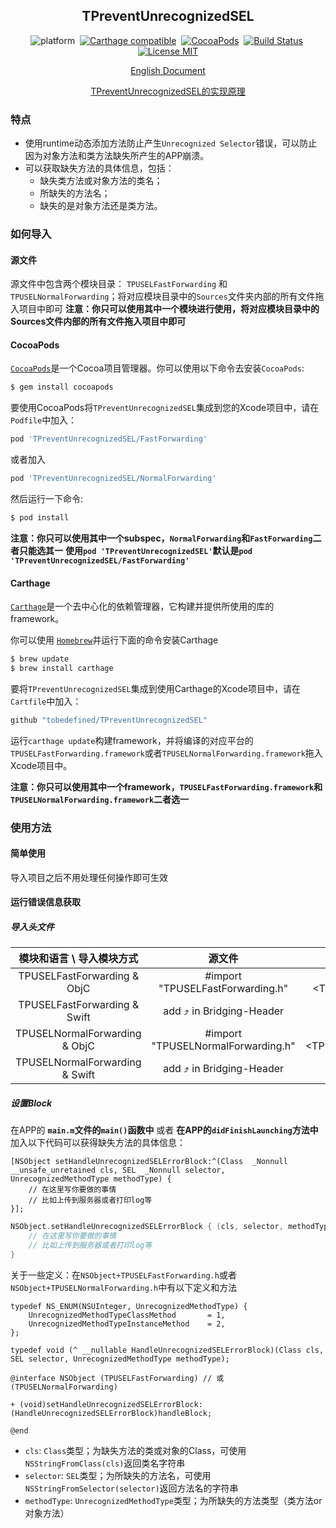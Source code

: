 <div align="center">

TPreventUnrecognizedSEL
------

</div>

<div align="center">

![platform](https://img.shields.io/badge/Platform-iOS%20%7C%20tvOS%20%7C%20macOS%20%7C%20watchOS-brightgreen.svg)&nbsp;
[![Carthage compatible](https://img.shields.io/badge/Carthage-compatible-4BC51D.svg?style=flat)](https://github.com/Carthage/Carthage)&nbsp;
[![CocoaPods](https://img.shields.io/badge/Cocoapods-compatible-brightgreen.svg?style=flat)](http://cocoapods.org/)&nbsp;
[![Build Status](https://travis-ci.org/tobedefined/TPreventUnrecognizedSEL.svg?branch=master)](https://travis-ci.org/tobedefined/TPreventUnrecognizedSEL)&nbsp;
[![License MIT](https://img.shields.io/badge/license-MIT-green.svg?style=flat)](https://github.com/tobedefined/TPreventUnrecognizedSEL/blob/master/LICENSE)

</div>

<div align="center">

[English Document](README.md)

[TPreventUnrecognizedSEL的实现原理](http://tbd.ink/2017/11/26/iOS/170112601.TPreventUnrecognizedSEL%E5%AE%9E%E7%8E%B0%E6%80%9D%E8%B7%AF%E4%BB%A5%E5%8F%8A%E5%8E%9F%E7%90%86/index/)

</div>

### 特点

- 使用runtime动态添加方法防止产生`Unrecognized Selector`错误，可以防止因为对象方法和类方法缺失所产生的APP崩溃。
- 可以获取缺失方法的具体信息，包括：
    - 缺失类方法或对象方法的类名；
    - 所缺失的方法名；
    - 缺失的是对象方法还是类方法。

### 如何导入

#### 源文件

源文件中包含两个模块目录： `TPUSELFastForwarding` 和 `TPUSELNormalForwarding`；将对应模块目录中的`Sources`文件夹内部的所有文件拖入项目中即可
**注意：你只可以使用其中一个模块进行使用，将对应模块目录中的Sources文件内部的所有文件拖入项目中即可**

#### CocoaPods

[`CocoaPods`](https://cocoapods.org/)是一个Cocoa项目管理器。你可以使用以下命令去安装`CocoaPods`:

```bash
$ gem install cocoapods
```

要使用CocoaPods将`TPreventUnrecognizedSEL`集成到您的Xcode项目中，请在`Podfile`中加入：

```ruby
pod 'TPreventUnrecognizedSEL/FastForwarding'
```

或者加入

```ruby
pod 'TPreventUnrecognizedSEL/NormalForwarding'
```

然后运行一下命令:

```bash
$ pod install
```

**注意：你只可以使用其中一个subspec，`NormalForwarding`和`FastForwarding`二者只能选其一** 
**使用`pod 'TPreventUnrecognizedSEL'`默认是`pod 'TPreventUnrecognizedSEL/FastForwarding'`**

#### Carthage


[`Carthage`](https://github.com/Carthage/Carthage)是一个去中心化的依赖管理器，它构建并提供所使用的库的framework。

你可以使用 [`Homebrew`](https://brew.sh/)并运行下面的命令安装Carthage

```bash
$ brew update
$ brew install carthage
```

要将`TPreventUnrecognizedSEL`集成到使用Carthage的Xcode项目中，请在`Cartfile`中加入：

```ruby
github "tobedefined/TPreventUnrecognizedSEL"
```

运行`carthage update`构建framework，并将编译的对应平台的`TPUSELFastForwarding.framework`或者`TPUSELNormalForwarding.framework`拖入Xcode项目中。

**注意：你只可以使用其中一个framework，`TPUSELFastForwarding.framework`和`TPUSELNormalForwarding.framework`二者选一**

### 使用方法

#### 简单使用

导入项目之后不用处理任何操作即可生效

#### 运行错误信息获取

##### 导入头文件

|   模块和语言 \ 导入模块方式        |               源文件               |                            CocoaPods                             |                            Carthage                             |
| :----------------------------: | :--------------------------------: | :--------------------------------------------------------------: | :-------------------------------------------------------------: |
|  TPUSELFastForwarding & ObjC   |  #import "TPUSELFastForwarding.h"  |  #import &lt;TPreventUnrecognizedSEL/TPUSELFastForwarding.h&gt;  |   #import &lt;TPUSELFastForwarding/TPUSELFastForwarding.h&gt;   |
|  TPUSELFastForwarding & Swift  |      add ⤴ in Bridging-Header     |                  import TPreventUnrecognizedSEL                  |                   import TPUSELFastForwarding                   |
| TPUSELNormalForwarding & ObjC  | #import "TPUSELNormalForwarding.h" | #import &lt;TPreventUnrecognizedSEL/TPUSELNormalForwarding.h&gt; | #import &lt;TPUSELNormalForwarding/TPUSELNormalForwarding.h&gt; |
| TPUSELNormalForwarding & Swift |     add ⤴ in Bridging-Header      |                  import TPreventUnrecognizedSEL                  |                  import TPUSELNormalForwarding                  |

##### 设置Block

在APP的 **`main.m`文件的`main()`函数中** 或者 **在APP的`didFinishLaunching`方法中** 加入以下代码可以获得缺失方法的具体信息：

```objc
[NSObject setHandleUnrecognizedSELErrorBlock:^(Class  _Nonnull __unsafe_unretained cls, SEL  _Nonnull selector, UnrecognizedMethodType methodType) {
    // 在这里写你要做的事情
    // 比如上传到服务器或者打印log等
}];
```

```swift
NSObject.setHandleUnrecognizedSELErrorBlock { (cls, selector, methodType) in
    // 在这里写你要做的事情
    // 比如上传到服务器或者打印log等
}
```

关于一些定义：在`NSObject+TPUSELFastForwarding.h`或者`NSObject+TPUSELNormalForwarding.h`中有以下定义和方法

```objc
typedef NS_ENUM(NSUInteger, UnrecognizedMethodType) {
    UnrecognizedMethodTypeClassMethod       = 1,
    UnrecognizedMethodTypeInstanceMethod    = 2,
};

typedef void (^ __nullable HandleUnrecognizedSELErrorBlock)(Class cls, SEL selector, UnrecognizedMethodType methodType);

@interface NSObject (TPUSELFastForwarding) // 或(TPUSELNormalForwarding)

+ (void)setHandleUnrecognizedSELErrorBlock:(HandleUnrecognizedSELErrorBlock)handleBlock;

@end
```

- `cls`: `Class`类型；为缺失方法的类或对象的Class，可使用`NSStringFromClass(cls)`返回类名字符串
- `selector`: `SEL`类型；为所缺失的方法名，可使用`NSStringFromSelector(selector)`返回方法名的字符串
- `methodType`: `UnrecognizedMethodType`类型；为所缺失的方法类型（类方法or对象方法）


